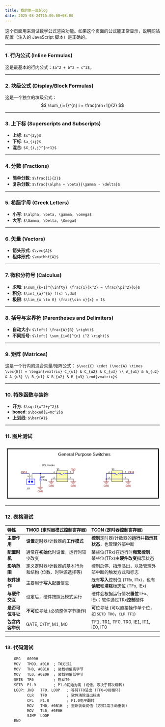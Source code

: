 ```yaml
---
title: 我的第一篇blog
date: 2025-08-24T15:00:00+08:00
---
```

这个页面用来测试数学公式渲染功能。如果这个页面的公式能正常显示，说明网站配置（注入的 JavaScript 脚本）是正确的。

---

### 1. 行内公式 (Inline Formulas)

这是最基本的行内公式：`$a^2 + b^2 = c^2$`。

---

### 2. 块级公式 (Display/Block Formulas)

这是一个独立的块级公式：
$$
\sum_{i=1}^{n} i = \frac{n(n+1)}{2}
$$

---

### 3. 上下标 (Superscripts and Subscripts)

- **上标**: `$x^{2y}$`
- **下标**: `$a_{ij}$`
- **混合**: `$X_{i,j}^{n+1}$`

---

### 4. 分数 (Fractions)

- **简单分数**: `$\frac{1}{2}$`
- **复杂分数**: `$\frac{\alpha + \beta}{\gamma - \delta}$`

---

### 5. 希腊字母 (Greek Letters)

- **小写**: `$\alpha, \beta, \gamma, \omega$`
- **大写**: `$\Gamma, \Delta, \Omega$`

---

### 6. 矢量 (Vectors)

- **箭头形式**: `$\vec{A}$`
- **粗体形式**: `$\mathbf{A}$`

---

### 7. 微积分符号 (Calculus)

- **求和**: `$\sum_{k=1}^{\infty} \frac{1}{k^2} = \frac{\pi^2}{6}$`
- **积分**: `$\int_{a}^{b} f(x) \,dx$`
- **极限**: `$\lim_{x \to 0} \frac{\sin x}{x} = 1$`

---

### 8. 括号与定界符 (Parentheses and Delimiters)

- **自动大小**: `$\left( \frac{A}{B} \right)$`
- **不同括号**: `$\left[ \sum_{i=0}^{n} i^2 \right]$`

---

### 9. 矩阵 (Matrices)

这是一个行内的混合矢量/矩阵公式：
`$\vec{C} \cdot (\vec{A} \times \vec{B}) = \begin{vmatrix} C_{u1} & C_{u2} & C_{u3} \\ A_{u1} & A_{u2} & A_{u3} \\ B_{u1} & B_{u2} & B_{u3} \end{vmatrix}$`

---

### 10. 特殊函数与装饰

- **开方**: `$\sqrt{x^2+y^2}$`
- **boxed**: `$\boxed{E=mc^2}$`
- **上划线**: `$\bar{A}$`

---
### 11. 图片测试

![测试图片](test.png)

---
### 12. 表格测试

| 特性         | TMOD (定时器模式控制寄存器)             | TCON (定时器控制寄存器)                                      |
| :--------- | :---------------------------- | :--------------------------------------------------- |
| **主要作用**   | **设置**定时器/计数器的**工作模式**        | **控制**定时器/计数器的**运行**并**指示其状态**，也管理外部中断               |
| **配置时机**   | 通常在**初始化**时设置，运行时较少改变         | 某些位(TRx)在运行时**频繁控制**，某些位(TFx)由**硬件改变**指示状态           |
| **影响范围**   | 定义定时器/计数器的基本行为和结构 (位数、时钟源选择等) | 控制启停、指示溢出，以及管理外部中断的触发方式和标志                           |
| **软件操作**   | 主要用于**写入**配置信息                | 既有**写入**控制位 (TRx, ITx)，也有**读取**和**清除**标志位 (TFx, IEx) |
| **与硬件交互**  | 设定后，硬件按照此模式运行                 | 硬件会根据运行情况**置位**TFx、IEx；软件通过TRx**控制**硬件               |
| **是否可位寻址** | **不可**位寻址 (必须整体字节操作)          | **可**位寻址 (可以直接操作单个位，如 `SETB TR0`，`CLR TF1`)          |
| **包含内容举例** | GATE, C/T#, M1, M0            | TF1, TR1, TF0, TR0, IE1, IT1, IE0, IT0               |

---
### 13. 代码测试
```assembly
    ORG   0000H
    MOV   TMOD, #01H  ; T0方式1
    MOV   TH0, #0B1H  ; 装载初值高字节
    MOV   TL0, #0E0H  ; 装载初值低字节
    SETB  TR0         ; 启动T0
    SETB  P1.0        ; P1.0初始为高 (或低，取决于首次翻转)
    LOOP: JNB   TF0, LOOP   ; 等待TF0溢出 (TF0=0则循环)
          CLR   TF0         ; 软件清除溢出标志
          CPL   P1.0        ; P1.0电平翻转
          MOV   TH0, #0B1H  ; 重新装载初值 (方式1需手动重装)
          MOV   TL0, #0E0H
          SJMP  LOOP
    END
```